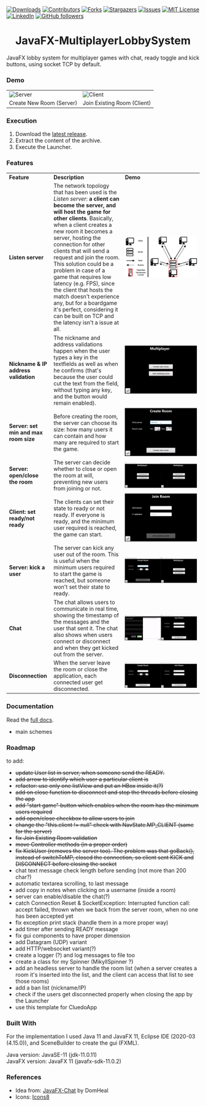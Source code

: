 [![Downloads][downloads-shield]][downloads-url]
[![Contributors][contributors-shield]][contributors-url]
[![Forks][forks-shield]][forks-url]
[![Stargazers][stars-shield]][stars-url]
[![Issues][issues-shield]][issues-url]
[![MIT License][license-shield]][license-url]
[![LinkedIn][linkedin-shield]][linkedin-url]
[![GitHub followers][github-shield]][github-url]

<h1 align="center">JavaFX-MultiplayerLobbySystem</h1>
JavaFX lobby system for multiplayer games with chat, ready toggle and kick buttons, using socket TCP by default.

### Demo
<table style="border: none">
  <tr>
    <td width="49.9%"><img src="example-server.gif" alt="Server"/></td>
    <td width="49.9%"><img src="example-client.gif" alt="Client"/></td>
  </tr>
  <tr>
    <td>Create New Room (Server)</td>
    <td>Join Existing Room (Client)</td>
  </tr>
</table>


### Execution
1. Download the [latest release](https://github.com/mikyll/JavaFX-MultiplayerLobbySystem/releases/latest).
2. Extract the content of the archive.
3. Execute the Launcher.

### Features
<table>
	<tr>
		<td><b>Feature</b></td>
		<td><b>Description</b></td>
		<td width="40%"><b>Demo</b></td>
	</tr>
	<tr>
		<td><b>Listen server<b/></td>
    		<td>The network topology that has been used is the <i>Listen server</i>: <b>a client can become the server, and will host the game for other clients</b>. Basically, when a client creates a new room it becomes a server, hosting the connection for other clients that will send a request and join the room. This solution could be a problem in case of a game that requires low latency (e.g. FPS), since the client that hosts the match doesn't experience any, but for a boardgame it's perfect, considering it can be built on TCP and the latency isn't a issue at all.</td>
		<td width="40%"><img src="https://github.com/mikyll/JavaFX-MultiplayerLobbySystem/blob/main/gfx/listen-server-with-legend-whitebg.png" alt="Listen server scheme"/></td>
	</tr>
	<tr>
		<td><b>Nickname & IP address validation</b></td>
		<td>The nickname and address validations happen when the user types a key in the textfields as well as when he confirms (that's because the user could cut the text from the field, without typing any key, and the button would remain enabled).</td>
		<td width="40%"><img src="https://github.com/mikyll/JavaFX-MultiplayerLobbySystem/blob/main/gfx/example-validation.gif" alt="Validation example"/></td>
	</tr>
	<tr>
		<td><b>Server: set min and max room size</b></td>
		<td>Before creating the room, the server can choose its size: how many users it can contain and how many are required to start the game.</td>
		<td width="40%"><img src="https://github.com/mikyll/JavaFX-MultiplayerLobbySystem/blob/main/gfx/example-room-size.gif" alt="Room size example"/></td>
	</tr>
	<tr>
		<td><b>Server: open/close the room</b></td>
		<td>The server can decide whether to close or open the room at will, preventing new users from joining or not.</td>
		<td width="40%"><img src="https://github.com/mikyll/JavaFX-MultiplayerLobbySystem/blob/main/gfx/example-open-close-room.gif" alt="Open/close room example"/></td>
	</tr>
	<tr>
		<td><b>Client: set ready/not ready</b></td>
		<td>The clients can set their state to ready or not ready. If everyone is ready, and the minimum user required is reached, the game can start.</td>
		<td width="40%"><img src="https://github.com/mikyll/JavaFX-MultiplayerLobbySystem/blob/main/gfx/example-ready.gif" alt="Ready/Not ready example"/></td>
	</tr>
	<tr>
		<td><b>Server: kick a user</b></td>
		<td>The server can kick any user out of the room. This is useful when the minimum users required to start the game is reached, but someone won't set their state to ready.</td>
		<td width="40%"><img src="https://github.com/mikyll/JavaFX-MultiplayerLobbySystem/blob/main/gfx/example-kick.gif" alt="Kick user example"/></td>
	</tr>
	<tr>
		<td><b>Chat</b></td>
		<td>The chat allows users to communicate in real time, showing the timestamp of the messages and the user that sent it. The chat also shows when users connect or disconnect and when they get kicked out from the server.</td>
		<td width="40%"><img src="https://github.com/mikyll/JavaFX-MultiplayerLobbySystem/blob/main/gfx/example-chat.gif" alt="Chat example"/></td>
	</tr>
	<tr>
		<td><b>Disconnection</b></td>
		<td>When the server leave the room or close the application, each connected user get disconnected.</td>
		<td width="40%"><img src="https://github.com/mikyll/JavaFX-MultiplayerLobbySystem/blob/main/gfx/example-disconnection.gif" alt="Disconnection example"/></td>
	</tr>
</table>

### Documentation
Read the [full docs](https://github.com/mikyll/JavaFX-MultiplayerLobbySystem/tree/main/docs).

+ main schemes

### Roadmap
to add:
- ~~update User list in server, when someone send the READY.~~
- ~~add arrow to identify which user a particular client is~~
- ~~refactor: use only one listView and put an HBox inside it(?)~~
- ~~add on close function to disconnect and stop the threads before closing the app~~
- ~~add "start game" button which enables when the room has the minimum users required~~
- ~~add open/close checkbox to allow users to join~~
- ~~change the "this.client != null" check with NavState.MP_CLIENT (same for the server)~~
- ~~fix Join Existing Room validation~~
- ~~move Controller methods (in a proper order)~~
- ~~fix KickUser (removes the server too). The problem was that goBack(), instead of switchToMP, closed the connection, so client sent KICK and DISCONNECT before closing the socket~~
- chat text message check length before sending (not more than 200 char?)
- automatic textarea scrolling, to last message
- add copy in notes when clicking on a username (inside a room)
- server can enable/disable the chat(?)
- catch Connection Reset & SocketException: Interrupted function call: accept failed, thrown when we back from the server room, when no one has been accepted yet
- fix exception print stack (handle them in a more proper way)
- add timer after sending READY message
- fix gui components to have proper dimension
- add Datagram (UDP) variant
- add HTTP/websocket variant(?)
- create a logger (?) and log messages to file too
- create a class for my Spinner (MikyllSpinner ?)
- add an headless server to handle the room list (when a server creates a room it's inserted into the list, and the client can access that list to see those rooms)
- add a ban list (nickname/IP)
- check if the users get disconnected properly when closing the app by the Launcher
- use this template for CluedoApp

### Built With
For the implementation I used Java 11 and JavaFX 11, Eclipse IDE (2020-03 (4.15.0)), and SceneBuilder to create the gui (FXML).

Java version: JavaSE-11 (jdk-11.0.11)<br/>
JavaFX version: JavaFX 11 (javafx-sdk-11.0.2)

### References
* Idea from: [JavaFX-Chat](https://github.com/DomHeal/JavaFX-Chat) by DomHeal
* Icons: [Icons8](https://icons8.com/)


[downloads-shield]: https://img.shields.io/github/downloads/mikyll/JavaFX-MultiplayerLobbySystem/total
[downloads-url]: https://github.com/mikyll/JavaFX-MultiplayerLobbySystem/releases/latest
[contributors-shield]: https://img.shields.io/github/contributors/mikyll/JavaFX-MultiplayerLobbySystem
[contributors-url]: https://github.com/mikyll/JavaFX-MultiplayerLobbySystem/graphs/contributors
[forks-shield]: https://img.shields.io/github/forks/mikyll/JavaFX-MultiplayerLobbySystem
[forks-url]: https://github.com/mikyll/JavaFX-MultiplayerLobbySystem/network/members
[stars-shield]: https://img.shields.io/github/stars/mikyll/JavaFX-MultiplayerLobbySystem
[stars-url]: https://github.com/mikyll/JavaFX-MultiplayerLobbySystem/stargazers
[issues-shield]: https://img.shields.io/github/issues/mikyll/JavaFX-MultiplayerLobbySystem
[issues-url]: https://github.com/mikyll/JavaFX-MultiplayerLobbySystem/issues
[license-shield]: https://img.shields.io/github/license/mikyll/JavaFX-MultiplayerLobbySystem
[license-url]: https://github.com/mikyll/JavaFX-MultiplayerLobbySystem/blob/master/LICENSE
[linkedin-shield]: https://img.shields.io/badge/-LinkedIn-black.svg?logo=linkedin&colorB=0077B5
[linkedin-url]: https://www.linkedin.com/in/michele-righi/?locale=it_IT
[github-shield]: https://img.shields.io/github/followers/mikyll.svg?style=social&label=Follow
[github-url]: https://github.com/mikyll
